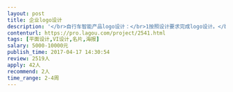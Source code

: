 ```yaml
---                
layout: post       
title: 企业logo设计           
description: '</br>自行车智能产品logo设计：</br>1按照设计要求完成logo设计。</br>2设计后，需要应用到网站，以及相关产品上。</br>3需要迎合北美市场</br>4以图形为主要元素。简单即可</br>5凸显设计创意。不可以使用自行车图形。</br>'     
contenturl: https://pro.lagou.com/project/2541.html      
tags: [平面设计,VI设计,名片,海报]            
salary: 5000-10000元          
publish_time: 2017-04-17 14:30:54         
review: 2519人                   
apply: 42人                   
recommend: 2人                   
time_range: 2-4周              
---                 
```


